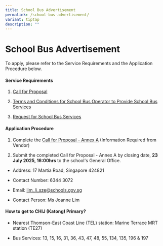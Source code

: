 ```yaml
---
title: School Bus Advertisement
permalink: /school-bus-advertisement/
variant: tiptap
description: ""
---
```

<h1>School Bus Advertisement</h1>
<p>To apply, please refer to the Service Requirements and the Application
Procedure below.</p>
<h4>Service Requirements</h4>
<ol data-tight="true" class="tight">
<li>
<p><a href="/files/Call_for_Proposals.pdf" rel="noopener nofollow" target="_blank">Call for Proposal</a>
</p>
</li>
<li>
<p><a href="/files/Terms___Conditions_for_School_Bus_Operator_to_Provide_School_Bus_Services.pdf" rel="noopener nofollow" target="_blank">Terms and Conditions for School Bus Operator to Provide School Bus Services</a>
</p>
</li>
<li>
<p><a href="/files/Request_for_School_Bus_Services.pdf" rel="noopener nofollow" target="_blank">Request for School Bus Services</a>
</p>
</li>
</ol>
<h4>Application Procedure</h4>
<ol data-tight="true" class="tight">
<li>
<p>Complete the <a href="/files/Call_for_Proposal___Annex_A.pdf" rel="noopener nofollow" target="_blank">Call for Proposal - Annex A</a> (Information
Required from Vendor)</p>
</li>
<li>
<p>Submit the completed Call for Proposal - Annex A by closing date, <strong>23 July 2025, 16:00hrs</strong> to
the school's General Office.</p>
</li>
</ol>
<ul data-tight="true" class="tight">
<li>
<p>Address: 17 Martia Road, Singapore 424821</p>
</li>
<li>
<p>Contact Number: 6344 3072</p>
</li>
<li>
<p>Email: <a href="mailto:lim_li_sze@schools.gov.sg" rel="noopener noreferrer nofollow" target="_blank">lim_li_sze@schools.gov.sg</a>
</p>
</li>
<li>
<p>Contact Person: Ms Joanne Lim</p>
</li>
</ul>
<h4>How to get to CHIJ (Katong) Primary?</h4>
<ul data-tight="true" class="tight">
<li>
<p>Nearest Thomson-East Coast Line (TEL) station: Marine Terrace MRT station
(TE27)</p>
</li>
<li>
<p>Bus Services: 13, 15, 16, 31, 36, 43, 47, 48, 55, 134, 135, 196 &amp;
197</p>
</li>
</ul>
<p></p>